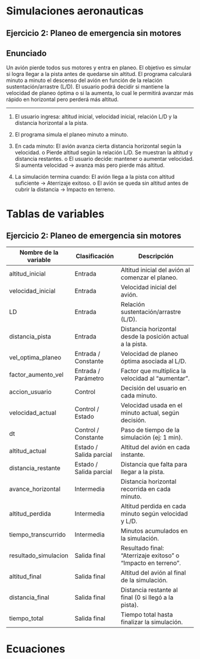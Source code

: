 # Simulaciones aeronauticas


## Ejercicio 2: Planeo de emergencia sin motores
## Enunciado
Un avión pierde todos sus motores y entra en planeo. El objetivo es simular si logra llegar a la pista antes de quedarse sin altitud.
El programa calculará minuto a minuto el descenso del avión en función de la relación sustentación/arrastre (L/D). El usuario podrá decidir si mantiene la velocidad de planeo óptima o si la aumenta, lo cual le permitirá avanzar más rápido en horizontal pero perderá más altitud.
________________________________________
1. El usuario ingresa: altitud inicial, velocidad inicial, relación L/D y la distancia horizontal a la pista.

2.	El programa simula el planeo minuto a minuto.

3.	En cada minuto: 
	El avión avanza cierta distancia horizontal según la velocidad.
o	Pierde altitud según la relación L/D.
	Se muestran la altitud y distancia restantes.
o	El usuario decide: mantener o aumentar velocidad. 
	Si aumenta velocidad → avanza más pero pierde más altitud.

4.	La simulación termina cuando: 	El avión llega a la pista con altitud suficiente → Aterrizaje exitoso.
o	El avión se queda sin altitud antes de cubrir la distancia → Impacto en terreno.







# Tablas de variables

## Ejercicio 2: Planeo de emergencia sin motores

| Nombre de la variable   | Clasificación         | Descripción                                                                 |
| ----------------------- | --------------------- | --------------------------------------------------------------------------- |
| altitud_inicial         | Entrada               | Altitud inicial del avión al comenzar el planeo.                            |
| velocidad_inicial       | Entrada               | Velocidad inicial del avión.                                                |
| LD                      | Entrada               | Relación sustentación/arrastre (L/D).                                       |
| distancia_pista         | Entrada               | Distancia horizontal desde la posición actual a la pista.                   |
| vel_optima_planeo       | Entrada / Constante   | Velocidad de planeo óptima asociada al L/D.                                 |
| factor_aumento_vel      | Entrada / Parámetro   | Factor que multiplica la velocidad al “aumentar”.                           |
| accion_usuario          | Control               | Decisión del usuario en cada minuto.                                        |
| velocidad_actual        | Control / Estado      | Velocidad usada en el minuto actual, según decisión.                        |
| dt                      | Control / Constante   | Paso de tiempo de la simulación (ej: 1 min).                                |
| altitud_actual          | Estado / Salida parcial | Altitud del avión en cada instante.                                       |
| distancia_restante      | Estado / Salida parcial | Distancia que falta para llegar a la pista.                                |
| avance_horizontal       | Intermedia            | Distancia horizontal recorrida en cada minuto.                              |
| altitud_perdida         | Intermedia            | Altitud perdida en cada minuto según velocidad y L/D.                       |
| tiempo_transcurrido     | Intermedia            | Minutos acumulados en la simulación.                                        |
| resultado_simulacion    | Salida final          | Resultado final: “Aterrizaje exitoso” o “Impacto en terreno”.               |
| altitud_final           | Salida final          | Altitud del avión al final de la simulación.                                |
| distancia_final         | Salida final          | Distancia restante al final (0 si llegó a la pista).                        |
| tiempo_total            | Salida final          | Tiempo total hasta finalizar la simulación.                                 |









# Ecuaciones